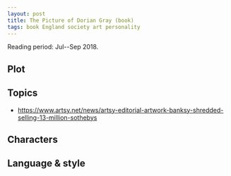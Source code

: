 ```yaml
---
layout: post
title: The Picture of Dorian Gray (book)
tags: book England society art personality
---
```


Reading period: Jul--Sep 2018.

## Plot



## Topics

- https://www.artsy.net/news/artsy-editorial-artwork-banksy-shredded-selling-13-million-sothebys

## Characters


## Language & style

